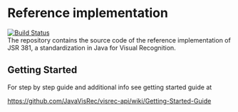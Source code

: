 # Reference implementation 
[![Build Status](https://travis-ci.com/JavaVisRec/visrec-ri.svg?branch=master)](https://travis-ci.com/JavaVisRec/visrec-ri)    
The repository contains the source code of the reference implementation of JSR 381, 
a standardization in Java for Visual Recognition.


## Getting Started
For step by step guide and additional info see getting started guide at

https://github.com/JavaVisRec/visrec-api/wiki/Getting-Started-Guide
